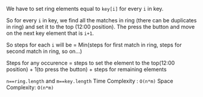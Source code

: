We have to set ring elements equal to `key[i]` for every `i` in key.

So for every `i` in key, we find all the matches in ring (there can be duplicates in ring) and set it to the top (12:00 position).
The press the button and move on the next key element that is `i+1`.

So steps for each `i` will be = Min(steps for first match in ring, steps for second match in ring, so on...)

Steps for any occurence = steps to set the element to the top(12:00 position) + 1(to press the button) + steps for remaining elements


`n==ring.length` and `m==key.length`
Time Complexity : `O(n*m)`
Space Complexity: `O(n*m)`